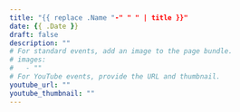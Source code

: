```yaml
---
title: "{{ replace .Name "-" " " | title }}"
date: {{ .Date }}
draft: false
description: ""
# For standard events, add an image to the page bundle.
# images:
#   - ""
# For YouTube events, provide the URL and thumbnail.
youtube_url: ""
youtube_thumbnail: ""
---
```

